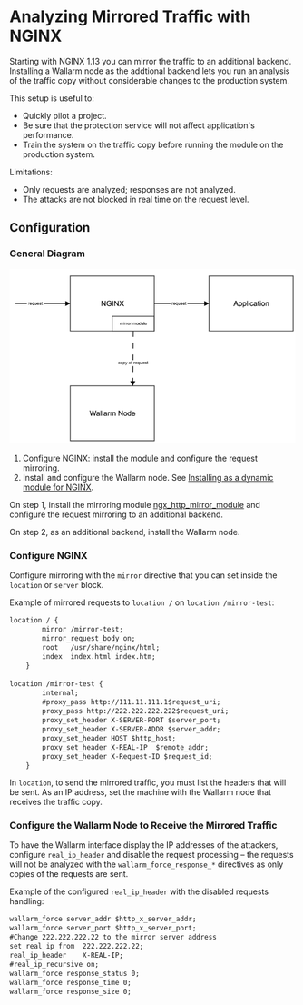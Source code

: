 # Analyzing Mirrored Traffic with NGINX

Starting with NGINX 1.13 you can mirror the traffic to an additional backend. Installing a Wallarm node as the addtional backend lets you run an analysis of the traffic copy without considerable changes to the production system.

This setup is useful to:

* Quickly pilot a project.
* Be sure that the protection service will not affect application's performance.
* Train the system on the traffic copy before running the module on the production system.

Limitations:

* Only requests are analyzed; responses are not analyzed.
* The attacks are not blocked in real time on the request level.

## Configuration

### General Diagram

![](../../images/mirror-traffic-en.png)

1. Configure NGINX: install the module and configure the request mirroring.
2. Install and configure the Wallarm node. See [Installing as a dynamic module for NGINX](installation-nginx-en.md).

On step 1, install the mirroring module [ngx_http_mirror_module](https://nginx.org/en/docs/http/ngx_http_mirror_module.html) and configure the request mirroring to an additional backend.

On step 2, as an additional backend, install the Wallarm node.

### Configure NGINX

Configure mirroring with the `mirror` directive that you can set inside the `location` or `server` block.

Example of mirrored requests to `location /` on `location /mirror-test`:

```
location / {
        mirror /mirror-test;
        mirror_request_body on;
        root   /usr/share/nginx/html;
        index  index.html index.htm; 
    }
    
location /mirror-test {
        internal;
        #proxy_pass http://111.11.111.1$request_uri;
        proxy_pass http://222.222.222.222$request_uri;
        proxy_set_header X-SERVER-PORT $server_port;
        proxy_set_header X-SERVER-ADDR $server_addr;
        proxy_set_header HOST $http_host;
        proxy_set_header X-REAL-IP  $remote_addr;
        proxy_set_header X-Request-ID $request_id;
    }
```

In `location`, to send the mirrored traffic, you must list the headers that will be sent. As an IP address, set the machine with the Wallarm node that receives the traffic copy.

### Configure the Wallarm Node to Receive the Mirrored Traffic

To have the Wallarm interface display the IP addresses of the attackers, configure `real_ip_header` and disable the request processing – the requests will not be analyzed with the `wallarm_force_response_*` directives as only copies of the requests are sent.

Example of the configured `real_ip_header` with the disabled requests handling:

```
wallarm_force server_addr $http_x_server_addr;
wallarm_force server_port $http_x_server_port;
#Change 222.222.222.22 to the mirror server address
set_real_ip_from  222.222.222.22;
real_ip_header    X-REAL-IP;
#real_ip_recursive on;
wallarm_force response_status 0;
wallarm_force response_time 0;
wallarm_force response_size 0;
```